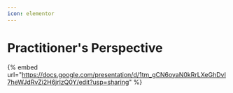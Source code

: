 ```yaml
---
icon: elementor
---
```


# Practitioner's Perspective



{% embed url="https://docs.google.com/presentation/d/1tm_gCN6oyaN0kRrLXeGhDvI7heWJdRvZi2H6jrlzQ0Y/edit?usp=sharing" %}

